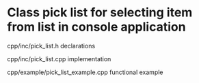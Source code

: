 Class pick list for selecting item from list in console application
==============================================================================
cpp/inc/pick_list.h
declarations

cpp/inc/pick_list.cpp
implementation

cpp/example/pick_list_example.cpp
functional example